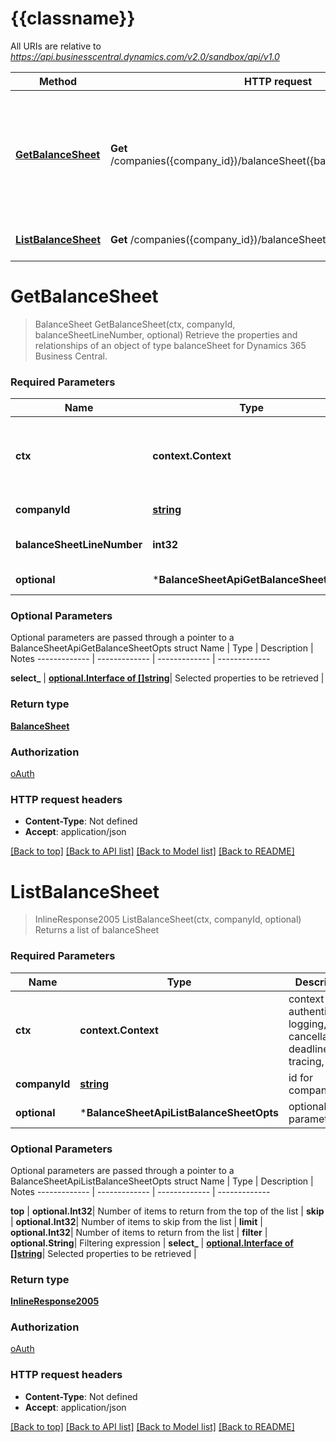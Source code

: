# {{classname}}

All URIs are relative to *https://api.businesscentral.dynamics.com/v2.0/sandbox/api/v1.0*

Method | HTTP request | Description
------------- | ------------- | -------------
[**GetBalanceSheet**](BalanceSheetApi.md#GetBalanceSheet) | **Get** /companies({company_id})/balanceSheet({balanceSheet_lineNumber}) | Retrieve the properties and relationships of an object of type balanceSheet for Dynamics 365 Business Central.
[**ListBalanceSheet**](BalanceSheetApi.md#ListBalanceSheet) | **Get** /companies({company_id})/balanceSheet | Returns a list of balanceSheet

# **GetBalanceSheet**
> BalanceSheet GetBalanceSheet(ctx, companyId, balanceSheetLineNumber, optional)
Retrieve the properties and relationships of an object of type balanceSheet for Dynamics 365 Business Central.

### Required Parameters

Name | Type | Description  | Notes
------------- | ------------- | ------------- | -------------
 **ctx** | **context.Context** | context for authentication, logging, cancellation, deadlines, tracing, etc.
  **companyId** | [**string**](.md)| id for company | 
  **balanceSheetLineNumber** | **int32**| lineNumber for balanceSheet | 
 **optional** | ***BalanceSheetApiGetBalanceSheetOpts** | optional parameters | nil if no parameters

### Optional Parameters
Optional parameters are passed through a pointer to a BalanceSheetApiGetBalanceSheetOpts struct
Name | Type | Description  | Notes
------------- | ------------- | ------------- | -------------


 **select_** | [**optional.Interface of []string**](string.md)| Selected properties to be retrieved | 

### Return type

[**BalanceSheet**](balanceSheet.md)

### Authorization

[oAuth](../README.md#oAuth)

### HTTP request headers

 - **Content-Type**: Not defined
 - **Accept**: application/json

[[Back to top]](#) [[Back to API list]](../README.md#documentation-for-api-endpoints) [[Back to Model list]](../README.md#documentation-for-models) [[Back to README]](../README.md)

# **ListBalanceSheet**
> InlineResponse2005 ListBalanceSheet(ctx, companyId, optional)
Returns a list of balanceSheet

### Required Parameters

Name | Type | Description  | Notes
------------- | ------------- | ------------- | -------------
 **ctx** | **context.Context** | context for authentication, logging, cancellation, deadlines, tracing, etc.
  **companyId** | [**string**](.md)| id for company | 
 **optional** | ***BalanceSheetApiListBalanceSheetOpts** | optional parameters | nil if no parameters

### Optional Parameters
Optional parameters are passed through a pointer to a BalanceSheetApiListBalanceSheetOpts struct
Name | Type | Description  | Notes
------------- | ------------- | ------------- | -------------

 **top** | **optional.Int32**| Number of items to return from the top of the list | 
 **skip** | **optional.Int32**| Number of items to skip from the list | 
 **limit** | **optional.Int32**| Number of items to return from the list | 
 **filter** | **optional.String**| Filtering expression | 
 **select_** | [**optional.Interface of []string**](string.md)| Selected properties to be retrieved | 

### Return type

[**InlineResponse2005**](inline_response_200_5.md)

### Authorization

[oAuth](../README.md#oAuth)

### HTTP request headers

 - **Content-Type**: Not defined
 - **Accept**: application/json

[[Back to top]](#) [[Back to API list]](../README.md#documentation-for-api-endpoints) [[Back to Model list]](../README.md#documentation-for-models) [[Back to README]](../README.md)

